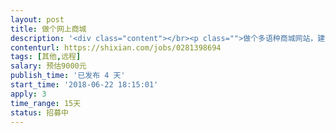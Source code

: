 ```yaml
---                
layout: post       
title: 做个网上商城           
description: '<div class="content"></br><p class="">做个多语种商城网站，建议有模版的进行二次开发。不涉及水印和图片的问题。做个有源代码的全新的商城。现在开始做，半月到二十天内完活。需更长时间的就不谈了</p></br><p class="">之前水印的项目取消。现在做个多语种商城网站，建议有模版的进行二次开发。不涉及水印和图片的问题。做个有源代码的全新的商城。现在开始做，半月到二十天内完活。需更长时间的就不谈了</p></br></div>'     
contenturl: https://shixian.com/jobs/0281398694      
tags: [其他,远程]            
salary: 预估9000元          
publish_time: '已发布 4 天'         
start_time: '2018-06-22 18:15:01'           
apply: 3                   
time_range: 15天              
status: 招募中                  
---                 
```


